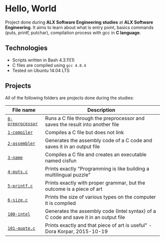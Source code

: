 # Hello, World

Project done during **ALX Software Engineering studies** at **ALX Software Engineering**.
It aims to learn about what is entry point, basics commands (puts, printf, putchar), compilation process with gcc in **C language**.

## Technologies
* Scripts written in Bash 4.3.11(1)
* C files are compiled using `gcc 4.8.4`
* Tested on Ubuntu 14.04 LTS

## Projects
All of the following folders are projects done during the studies:

| File name | Description |
| ------------ | ----------- |
| [`0-preprocessor`](https://github.com/Yemiluna/alx-low_level_programming/blob/main/0x00-hello_world/0-preprocessor) | Runs a C file through the preprocessor and saves the result into another file |
| [`1-compiler`](https://github.com/Yemiluna/alx-low_level_programming/blob/main/0x00-hello_world/1-compiler) | Compiles a C file but does not link |
| [`2-assembler`](https://github.com/Yemiluna/alx-low_level_programming/blob/main/0x00-hello_world/2-assembler) | Generates the assembly code of a C code and saves it in an output file |
| [`3-name`](https://github.com/Yemiluna/alx-low_level_programming/blob/main/0x00-hello_world/3-name) | Compiles a C file and creates an executable named cisfun |
| [`4-puts.c`](https://github.com/Yemiluna/alx-low_level_programming/blob/main/0x00-hello_world/4-puts.c) | Prints exactly "Programming is like building a multilingual puzzle" |
| [`5-printf.c`](https://github.com/Yemiluna/alx-low_level_programming/blob/main/0x00-hello_world/5-printf.c) | Prints exactly with proper grammar, but the outcome is a piece of art |
| [`6-size.c`](https://github.com/Yemiluna/alx-low_level_programming/blob/main/0x00-hello_world/6-size.c) | Prints the size of various types on the computer it is compiled |
| [`100-intel`](https://github.com/Yemiluna/alx-low_level_programming/blob/main/0x00-hello_world/100-intel) | Generates the assembly code (Intel syntax) of a C code and save it in an output file |
| [`101-quote.c`](https://github.com/Yemiluna/alx-low_level_programming/blob/main/0x00-hello_world/101-quote.c) | Prints exactly and that piece of art is useful" - Dora Korpar, 2015-10-19 |

